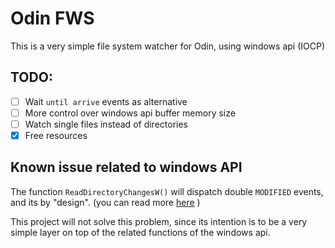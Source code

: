 # Odin FWS

This is a very simple file system watcher for Odin, using windows api (IOCP)

## TODO:

- [ ] Wait `until arrive` events as alternative
- [ ] More control over windows api buffer memory size
- [ ] Watch single files instead of directories
- [x] Free resources

## Known issue related to windows API
	
The function `ReadDirectoryChangesW()` will dispatch double `MODIFIED` events, and its by "design". (you can read more [here](https://stackoverflow.com/questions/14036449/c-winapi-readdirectorychangesw-receiving-double-notifications) )

This project will not solve this problem, since its intention is to be a very simple layer on top of the related functions of the windows api.
